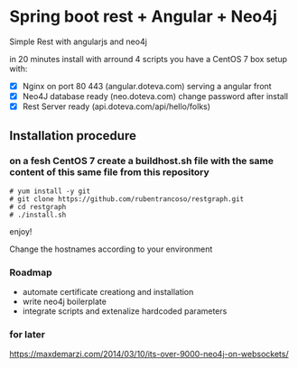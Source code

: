 # Spring boot rest + Angular + Neo4j
Simple Rest with angularjs and neo4j
                        
in 20 minutes install with arround 4 scripts you have a CentOS 7 box setup with:

   - [x] Nginx on port 80 443  (angular.doteva.com) serving a angular front
   - [x] Neo4J database ready  (neo.doteva.com) change password after install 
   - [x] Rest Server ready     (api.doteva.com/api/hello/folks)
   
 ## Installation procedure  

### on a fesh CentOS 7 create a buildhost.sh file with the same content of this same file from this repository
```
# yum install -y git 
# git clone https://github.com/rubentrancoso/restgraph.git
# cd restgraph
# ./install.sh
```

enjoy!

Change the hostnames according to your environment

### Roadmap

- automate certificate creationg and installation
- write neo4j boilerplate
- integrate scripts and extenalize hardcoded parameters

### for later

https://maxdemarzi.com/2014/03/10/its-over-9000-neo4j-on-websockets/

